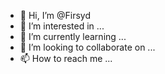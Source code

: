 - 👋 Hi, I’m @Firsyd
- 👀 I’m interested in ...
- 🌱 I’m currently learning ...
- 💞️ I’m looking to collaborate on ...
- 📫 How to reach me ...

<!---
Firsyd/Firsyd is a ✨ special ✨ repository because its `README.md` (this file) appears on your GitHub profile.
You can click the Preview link to take a look at your changes.
--->
